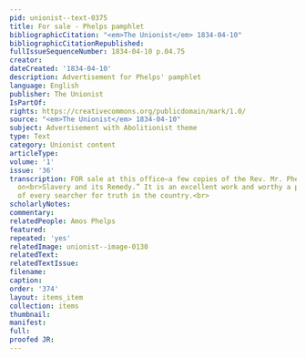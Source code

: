 ```yaml
---
pid: unionist--text-0375
title: For sale - Phelps pamphlet
bibliographicCitation: "<em>The Unionist</em> 1834-04-10"
bibliographicCitationRepublished: 
fullIssueSequenceNumber: 1834-04-10 p.04.75
creator: 
dateCreated: '1834-04-10'
description: Advertisement for Phelps' pamphlet
language: English
publisher: The Unionist
IsPartOf: 
rights: https://creativecommons.org/publicdomain/mark/1.0/
source: "<em>The Unionist</em> 1834-04-10"
subject: Advertisement with Abolitionist theme
type: Text
category: Unionist content
articleType: 
volume: '1'
issue: '36'
transcription: FOR sale at this office—a few copies of the Rev. Mr. Phelps’ “Lectures
  on<br>Slavery and its Remedy.” It is an excellent work and worthy a place in the<br>Library
  of every searcher for truth in the country.<br>
scholarlyNotes: 
commentary: 
relatedPeople: Amos Phelps
featured: 
repeated: 'yes'
relatedImage: unionist--image-0130
relatedText: 
relatedTextIssue: 
filename: 
caption: 
order: '374'
layout: items_item
collection: items
thumbnail: 
manifest: 
full: 
proofed JR: 
---
```

